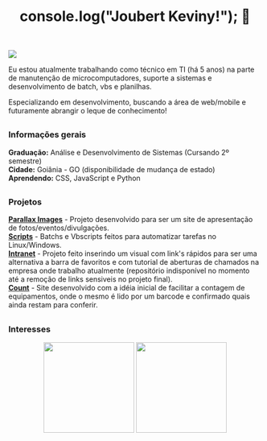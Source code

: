 <h1 align="center">console.log("Joubert Keviny!"); 👋</h1>

<br>

<a href="https://www.linkedin.com/in/keviny-joubert-2992b8b1/" target="_blank"><img src="https://img.shields.io/badge/-LinkedIn-%230077B5?style=for-the-badge&logo=linkedin&logoColor=white" target="_blank"></a> 

Eu estou atualmente trabalhando como técnico em TI (há 5 anos) na parte de manutenção de microcomputadores, suporte a sistemas e desenvolvimento de batch, vbs e planilhas.

Especializando em desenvolvimento, buscando a área de web/mobile e futuramente abrangir o leque de conhecimento!

##

<h3>Informações gerais</h3>

<strong>Graduação:</strong> Análise e Desenvolvimento de Sistemas (Cursando 2º semestre) <br>
<strong>Cidade:</strong> Goiânia - GO (disponibilidade de mudança de estado) <br>
<strong>Aprendendo:</strong> CSS, JavaScript e Python

##

<h3>Projetos</h3>

<a href="https://github.com/kevinyjoubert/Parallax-images"><strong>Parallax Images</strong></a> - Projeto desenvolvido para ser um site de apresentação de fotos/eventos/divulgações. <br>
<a href="https://github.com/kevinyjoubert/Scripts"><strong>Scripts</strong></a> - Batchs e Vbscripts feitos para automatizar tarefas no Linux/Windows. <br>
<a href="https://github.com/kevinyjoubert"><strong>Intranet</strong></a> - Projeto feito inserindo um visual com link's rápidos para ser uma alternativa a barra de favoritos e com tutorial de aberturas de chamados na empresa onde trabalho atualmente (repositório indisponível no momento até a remoção de links sensiveis no projeto final). <br>
<a href="https://github.com/kevinyjoubert"><strong>Count</strong></a> - Site desenvolvido com a idéia inicial de facilitar a contagem de equipamentos, onde o mesmo é lido por um barcode e confirmado quais ainda restam para conferir.

##

<h3>Interesses</h3>



<!--
**kevinyjoubert/kevinyjoubert** is a ✨ _special_ ✨ repository because its `README.md` (this file) appears on your GitHub profile.

Here are some ideas to get you started:

- 🔭 I’m currently working on ...
- 🌱 I’m currently learning ...
- 👯 I’m looking to collaborate on ...
- 🤔 I’m looking for help with ...
- 💬 Ask me about ...
- 📫 How to reach me: ...
- 😄 Pronouns: ...
- ⚡ Fun fact: ...
-->
<div align="center">
<img height="180em" src="https://github-readme-stats.vercel.app/api?username=kevinyjoubert&&show_icons=true&title_color=ffffff&icon_color=bb2acf&text_color=daf7dc&bg_color=151515">

<img height="180em" src="https://github-readme-stats.vercel.app/api/top-langs/?username=kevinyjoubert&layout=compact&langs_count=10&bg_color=151515&icon_color=bb2acf&text_color=daf7dc">
</div>



